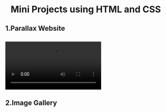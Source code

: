 <h1 style="text-align: center;">Mini Projects using HTML and CSS</h1>
<h2>1.Parallax Website<h2>

<video controls src="videos/recording parallax.mp4" title="Parallax Website"></video>

<h2>2.Image Gallery<h2>